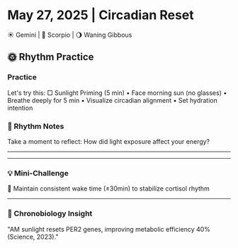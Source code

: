 # May 27, 2025 | Circadian Reset
☀️ Gemini | 🌙 Scorpio | 🌖 Waning Gibbous

## 🌞 Rhythm Practice

### Practice
Let's try this:
□ Sunlight Priming (5 min)
  • Face morning sun (no glasses)
  • Breathe deeply for 5 min
  • Visualize circadian alignment
  • Set hydration intention

### 📝 Rhythm Notes
Take a moment to reflect:
How did light exposure affect your energy?
_______________________
_______________________

### 💡 Mini-Challenge
🌅 Maintain consistent wake time (±30min) to stabilize cortisol rhythm
_______________________

### 💫 Chronobiology Insight
"AM sunlight resets PER2 genes, improving metabolic efficiency 40% (Science, 2023)." 